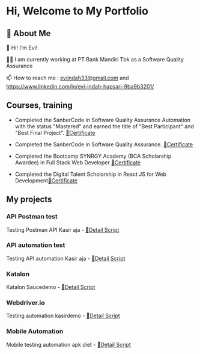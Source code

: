 # Hi, Welcome to My Portfolio

## 🚀 About Me

👋 Hi! I'm Evi!

👩‍💻 I am currently working at PT Bank Mandiri Tbk as a Software Quality Assurance

📫 How to reach me : eviindah33@gmail.com and https://www.linkedin.com/in/evi-indah-hapsari-9ba9b3201/



## Courses, training

- Completed the SanberCode in Software Quality Assurance Automation with the status "Mastered" and earned the title of "Best Participant" and "Best Final Project". [🧾Certificate](https://drive.google.com/file/d/1Dwp85RSOG_jevHBFjxhPGVyYA-PwDO4Q/view?usp=sharing)

- Completed the SanberCode in Software Quality Assurance. [🧾Certificate](https://drive.google.com/file/d/1slIihSR1gmRakzDGWpvbRI_drlDNpTq3/view?usp=sharing)

- Completed the Bootcamp SYNRGY Academy (BCA Scholarship Awardee) in Full Stack Web Developer [🧾Certificate](https://drive.google.com/file/d/1JRAl6XU_fBoc0XdTObdQPTlU1KhAB7pM/view?usp=sharing)

- Completed the Digital Talent Scholarship in React JS for Web Development[🧾Certificate](https://drive.google.com/file/d/1GYeAPZllGFYxJhq1009rbAkbqz4X138S/view?usp=sharing)

## My projects

### API Postman test

Testing Postman API Kasir aja - [🧾Detail Script](https://documenter.getpostman.com/view/24291223/2sA3BobBwc)

### API automation test

Testing API automation Kasir aja - [🧾Detail Script](https://github.com/eviindah33/Tugas-Pekanan-3-API-Automation)

### Katalon

Katalon Saucedemo - [🧾Detail Script](https://github.com/eviindah33/Tugas-Pekanan-4---Katalon/tree/master)

### Webdriver.io

Testing automation kasirdemo - [🧾Detail Script](https://github.com/eviindah33/Tugas-Akhir-QA-Automation-Sanbercode/tree/master)

### Mobile Automation

Mobile testing automation apk diet - [🧾Detail Script](https://github.com/eviindah33/Tugas-Akhir-2-Mobile-Automation/tree/master)
